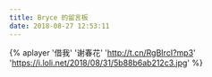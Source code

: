 ```yaml
---
title: Bryce 的留言板
date: 2018-08-27 12:53:11
---
```


{% aplayer '借我' '谢春花' 'http://t.cn/RgBIrcI?mp3' 'https://i.loli.net/2018/08/31/5b88b6ab212c3.jpg' %}